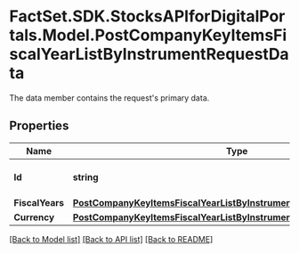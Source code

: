 # FactSet.SDK.StocksAPIforDigitalPortals.Model.PostCompanyKeyItemsFiscalYearListByInstrumentRequestData
The data member contains the request's primary data.

## Properties

Name | Type | Description | Notes
------------ | ------------- | ------------- | -------------
**Id** | **string** | Identifier of the instrument. | 
**FiscalYears** | [**PostCompanyKeyItemsFiscalYearListByInstrumentRequestDataFiscalYears**](PostCompanyKeyItemsFiscalYearListByInstrumentRequestDataFiscalYears.md) |  | [optional] 
**Currency** | [**PostCompanyKeyItemsFiscalYearListByInstrumentRequestDataCurrency**](PostCompanyKeyItemsFiscalYearListByInstrumentRequestDataCurrency.md) |  | [optional] 

[[Back to Model list]](../README.md#documentation-for-models) [[Back to API list]](../README.md#documentation-for-api-endpoints) [[Back to README]](../README.md)

